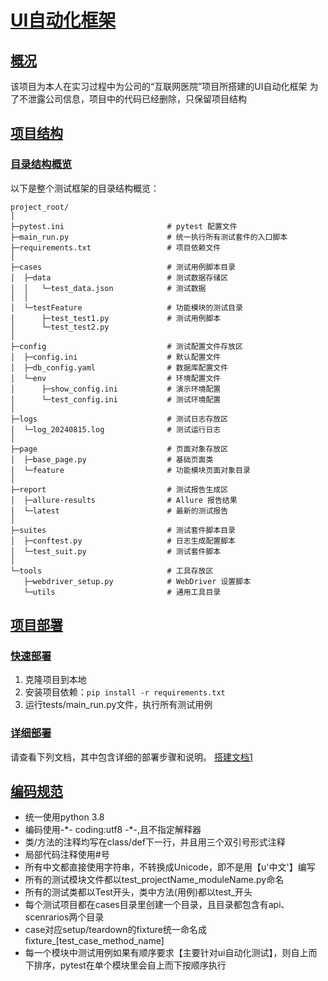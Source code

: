 # [UI自动化框架](/)

## [概况](/)

该项目为本人在实习过程中为公司的“互联网医院”项目所搭建的UI自动化框架
为了不泄露公司信息，项目中的代码已经删除，只保留项目结构

## [项目结构](/)

### [目录结构概览](/)

以下是整个测试框架的目录结构概览：

```plaintext
project_root/
│
├─pytest.ini                       # pytest 配置文件
├─main_run.py                      # 统一执行所有测试套件的入口脚本
├─requirements.txt                 # 项目依赖文件
│
├─cases                            # 测试用例脚本目录
│  ├─data                          # 测试数据存储区
│  │   └─test_data.json            # 测试数据
│  │
│  └─testFeature                   # 功能模块的测试目录
│      ├─test_test1.py             # 测试用例脚本
│      └─test_test2.py
│
├─config                           # 测试配置文件存放区
│  ├─config.ini                    # 默认配置文件
│  ├─db_config.yaml                # 数据库配置文件
│  └─env                           # 环境配置文件
│      ├─show_config.ini           # 演示环境配置
│      └─test_config.ini           # 测试环境配置
│
├─logs                             # 测试日志存放区
│  └─log_20240815.log              # 测试运行日志
│
├─page                             # 页面对象存放区
│  ├─base_page.py                  # 基础页面类
│  └─feature                       # 功能模块页面对象目录
│
├─report                           # 测试报告生成区
│  ├─allure-results                # Allure 报告结果
│  └─latest                        # 最新的测试报告
│
├─suites                           # 测试套件脚本目录
│  ├─conftest.py                   # 日志生成配置脚本
│  └─test_suit.py                  # 测试套件脚本
│
└─tools                            # 工具存放区
   ├─webdriver_setup.py            # WebDriver 设置脚本
   └─utils                         # 通用工具目录
```

## [项目部署](/)

### [快速部署](/)

1. 克隆项目到本地
2. 安装项目依赖：`pip install -r requirements.txt`
3. 运行tests/main_run.py文件，执行所有测试用例

### [详细部署](/)

请查看下列文档，其中包含详细的部署步骤和说明。
[搭建文档1](/搭建文档/1_PC%20Web端%20UI自动化搭建（1）环境准备.md)

## [编码规范](/)

* 统一使用python 3.8
* 编码使用-\*- coding:utf8 -\*-,且不指定解释器
* 类/方法的注释均写在class/def下一行，并且用三个双引号形式注释
* 局部代码注释使用#号
* 所有中文都直接使用字符串，不转换成Unicode，即不是用【u'中文'】编写
* 所有的测试模块文件都以test_projectName_moduleName.py命名
* 所有的测试类都以Test开头，类中方法(用例)都以test_开头
* 每个测试项目都在cases目录里创建一个目录，且目录都包含有api、scenrarios两个目录
* case对应setup/teardown的fixture统一命名成fixture_[test_case_method_name]
* 每一个模块中测试用例如果有顺序要求【主要针对ui自动化测试】，则自上而下排序，pytest在单个模块里会自上而下按顺序执行
